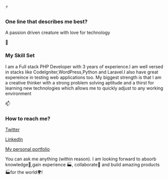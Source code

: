 
⚡ <h3> One line that describes me best? </h3>

A passion driven creature with love for technology

🌱 <h3> My Skill Set </h3>

I am a Full stack PHP Developer with 3 years of experience.I am well versed in stacks like CodeIgniter,WordPress,Python and Laravel.I also have great expereince in testing web applications too.
My biggest strength is that I am a creative thinker with a strong problem solving aptitude and a thirst for learning new technologies which allows me to quickly adjust to any working environment

📫 <h3> How to reach me? </h3>

<a href="https://twitter.com/shehlizah">Twitter </a>

<a href="https://www.linkedin.com/in/softwaredevelopment-engineer/">LinkedIn  </a>

<a href="https://shehlizah.netlify.app">My personal portfolio  </a>


You can ask me anything (within reason). I am looking forward to absorb knowledge🧠,gain experience 🏭, collaborate🤝 and build amazing products 🏭for the world🌍!
<!---
shehlizah/shehlizah is a ✨ special ✨ repository because its `README.md` (this file) appears on your GitHub profile.
You can click the Preview link to take a look at your changes.
--->
